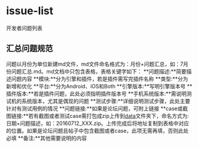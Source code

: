 # issue-list
开发者问题列表

## 汇总问题规范
  问题以月份为单位新建md文件，md文件命名格式为：月份+问题汇总，如：7月份问题汇总.md。md文档中只包含表格，表格关键字如下：
  **问题描述:**简要描述问题内容
  **模块:**分为引擎和插件，若是插件需写完插件名称
  **类型:**分为新增和优化
  **平台:**分为Android、iOS和Both
  **引擎版本:**写明引擎版本号
  **插件版本:**若是插件问题，此处必须指明插件版本号
  **手机系统版本:**需说明测试机的系统版本，尤其是偶现的问题
  **测试步骤:**详细说明测试步骤，此处主要针对有测试用例的情况
  **问题链接:**如果是论坛问题，可附上链接
  **case或截图链接:**若有截图或者测试case需打包成zip上传到[data](https://github.com/code4appcan/issue-list.git)文件夹下，命名方式为:日期+问题描述，如：20160712_XXX.zip。上传完成后将地址复制到表格中对应的位置。如果是论坛问题且帖子中包含截图或者case，此项无需再填，否则此处必填
  **备注:**其他需要说明的内容

